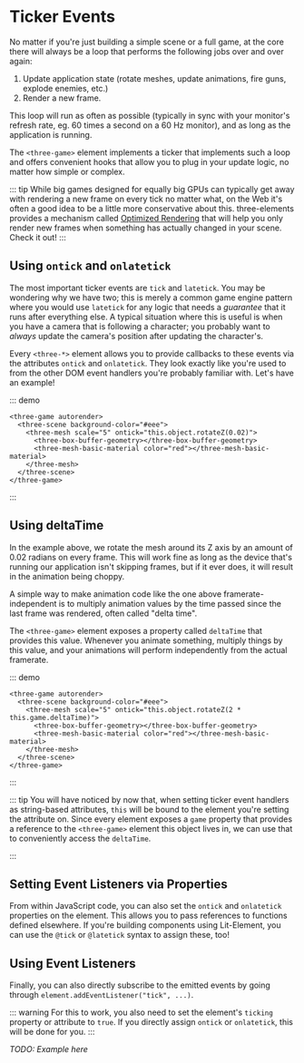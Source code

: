 # Ticker Events

No matter if you're just building a simple scene or a full game, at the core there will always be a loop that performs the following jobs over and over again:

1. Update application state (rotate meshes, update animations, fire guns, explode enemies, etc.)
2. Render a new frame.

This loop will run as often as possible (typically in sync with your monitor's refresh rate, eg. 60 times a second on a 60 Hz monitor), and as long as the application is running.

The `<three-game>` element implements a ticker that implements such a loop and offers convenient hooks that allow you to plug in your update logic, no matter how simple or complex.

::: tip
While big games designed for equally big GPUs can typically get away with rendering a new frame on every tick no matter what, on the Web it's often a good idea to be a little more conservative about this. three-elements provides a mechanism called [Optimized Rendering](/advanced/optimized-rendering) that will help you only render new frames when something has actually changed in your scene. Check it out!
:::

## Using `ontick` and `onlatetick`

The most important ticker events are `tick` and `latetick`. You may be wondering why we have two; this is merely a common game engine pattern where you would use `latetick` for any logic that needs a _guarantee_ that it runs after everything else. A typical situation where this is useful is when you have a camera that is following a character; you probably want to _always_ update the camera's position after updating the character's.

Every `<three-*>` element allows you to provide callbacks to these events via the attributes `ontick` and `onlatetick`. They look exactly like you're used to from the other DOM event handlers you're probably familiar with. Let's have an example!

::: demo

```html{3}
<three-game autorender>
  <three-scene background-color="#eee">
    <three-mesh scale="5" ontick="this.object.rotateZ(0.02)">
      <three-box-buffer-geometry></three-box-buffer-geometry>
      <three-mesh-basic-material color="red"></three-mesh-basic-material>
    </three-mesh>
  </three-scene>
</three-game>
```

:::

## Using deltaTime

In the example above, we rotate the mesh around its Z axis by an amount of 0.02 radians on every frame. This will work fine as long as the device that's running our application isn't skipping frames, but if it ever does, it will result in the animation being choppy.

A simple way to make animation code like the one above framerate-independent is to multiply animation values by the time passed since the last frame was rendered, often called "delta time".

The `<three-game>` element exposes a property called `deltaTime` that provides this value. Whenever you animate something, multiply things by this value, and your animations will perform independently from the actual framerate.

::: demo

```html{3}
<three-game autorender>
  <three-scene background-color="#eee">
    <three-mesh scale="5" ontick="this.object.rotateZ(2 * this.game.deltaTime)">
      <three-box-buffer-geometry></three-box-buffer-geometry>
      <three-mesh-basic-material color="red"></three-mesh-basic-material>
    </three-mesh>
  </three-scene>
</three-game>
```

:::

::: tip
You will have noticed by now that, when setting ticker event handlers as string-based attributes, `this` will be bound to the element you're setting the attribute on. Since every element exposes a `game` property that provides a reference to the `<three-game>` element this object lives in, we can use that to conveniently access the `deltaTime`.

:::

## Setting Event Listeners via Properties

From within JavaScript code, you can also set the `ontick` and `onlatetick` properties on the element. This allows you to pass references to functions defined elsewhere. If you're building components using Lit-Element, you can use the `@tick` or `@latetick` syntax to assign these, too!

## Using Event Listeners

Finally, you can also directly subscribe to the emitted events by going through `element.addEventListener("tick", ...)`.

::: warning
For this to work, you also need to set the element's `ticking` property or attribute to `true`. If you directly assign `ontick` or `onlatetick`, this will be done for you.
:::

_TODO: Example here_
